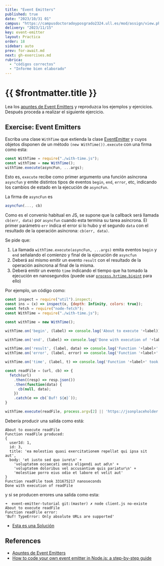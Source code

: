 ```yaml
---
title: "Event Emitters"
published: true
date: "2023/10/31 01"
campus: "https://campusdoctoradoyposgrado2324.ull.es/mod/assign/view.php?id=4073"
delivery: "2023/11/15"
key: event-emitter
layout: Practica
order: 18
sidebar: auto
prev: for-await.md
next: gh-exercises.md
rubrica:
  - "códigos correctos"
  - "Informe bien elaborado"
---
```


# {{ $frontmatter.title }}

Lea los [apuntes de Event Emitters](/temas/async/event-emitter) y reproduzca los ejemplos y ejercicios. Después proceda a realizar el siguiente ejercicio.

## Exercise: Event Emitters

Escriba una clase `WithTime` que extienda la clase [EventEmitter](https://nodejs.org/api/events.html#class-eventemitter) y cuyos objetos disponen de un método `(new WithTime()).execute` con una firma como esta:


```js 
const WithTime = require("./with-time.js");
const withTime = new WithTime();
withTime.execute(asyncFun, ...args);
```

Esto es, `execute` recibe como primer argumento una función asíncrona `asyncfun` y emite distintos tipos de eventos `begin`, `end`, `error`, etc, indicando los cambios de estado en la ejecución de  `asyncFun`. 

La firma de `asyncFun` es

```js
asyncfun(..., cb)
```

Como es el convenio habitual en JS, se supone que la callback será llamada  `cb(err, data)` por `asyncfun` cuando esta termina su tarea asíncrona. El primer parámetro `err` indica el error si lo hubo y el segundo `data` con el resultado de la operación asíncrona:  `cb(err, data)`.

Se pide que:

1. La llamada `withTime.execute(asyncFun, ...args)` emita eventos `begin` y `end`  señalando 
   el comienzo y final de la ejecución de `asyncfun`
2. Deberá así mismo emitir un evento `result` con el resultado de la operación asíncrona al final de la misma.
3. Deberá emitir un evento `time` indicando el tiempo que ha tomado la ejecución en nanosegundos (puede usar [`process.hrtime.bigint`](https://nodejs.org/api/process.html#process_process_hrtime_bigint) para ello)


Por ejemplo, un código como:

```js
const inspect = require("util").inspect;
const ins = (x) => inspect(x, {depth: Infinity, colors: true});
const fetch = require("node-fetch");
const WithTime = require("./with-time.js");

const withTime = new WithTime();

withTime.on('begin', (label) => console.log('About to execute '+label));

withTime.on('end', (label) => console.log('Done with execution of '+label));

withTime.on('result', (label, data) => console.log('Function '+label+' produced:\n'+ins(data)));
withTime.on('error', (label, error) => console.log('Function '+label+' error:\n'+ins(error)));

withTime.on('time', (label, t) => console.log('Function '+label+' took '+t+' nanoseconds'));

const readFile = (url, cb) => {
  fetch(url)
    .then((resp) => resp.json())
    .then(function(data) {
      cb(null, data);
    })
    .catch(e => cb(`Buf! ${e}`));
}

withTime.execute(readFile, process.argv[2] || 'https://jsonplaceholder.typicode.com/posts/3');
```

Debería producir una salida como está:

```
About to execute readFile
Function readFile produced:
{
  userId: 1,
  id: 3,
  title: 'ea molestias quasi exercitationem repellat qui ipsa sit aut',
  body: 'et iusto sed quo iure\n' +
    'voluptatem occaecati omnis eligendi aut ad\n' +
    'voluptatem doloribus vel accusantium quis pariatur\n' +
    'molestiae porro eius odio et labore et velit aut'
}
Function readFile took 331675217 nanoseconds
Done with execution of readFile
```

y si se producen errores una salida como esta:

```
➜  event-emitter-tutorial git:(master) ✗ node client.js no-existe
About to execute readFile
Function readFile error:
'Buf! TypeError: Only absolute URLs are supported'
```

* [Esta es una Solución](/assets/practicas/event-emitters/solution-to-event-emitters-exercise)

## References

* [Apuntes de Event Emitters](/temas/async/event-emitter)
* [How to code your own event emitter in Node.js: a step-by-step guide](https://www.freecodecamp.org/news/how-to-code-your-own-event-emitter-in-node-js-a-step-by-step-guide-e13b7e7908e1/)